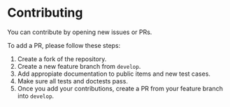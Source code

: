 # Contributing



You can contribute by opening new issues or PRs.

To add a PR, please follow these steps:

1. Create a fork of the repository.
2. Create a new feature branch from `develop`.
3. Add appropiate documentation to public items and new test cases.
4. Make sure all tests and doctests pass.
5. Once you add your contributions,
create a PR from your feature branch into `develop`.
